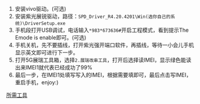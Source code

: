 1. 安装vivo驱动。(可选)
2. 安装紫光展锐驱动，路径：`SPD_Driver_R4.20.4201\Win(选你自己的系统)\DriverSetup.exe`
3. 手机段打开USB调试，电话输入`*983*673636#`开启工程模式，看到提示The Emode is enable即可。(可选)
4. 手机关机，先不要插线，打开紫光强开端口软件，再插线，等待一小会儿手机显示英文即可进行下一步。
5. 打开5G展瑞工具箱，选择`2.展瑞改串工具`，打开后选择读IMEI，显示绿色能读出来IMEI1就代表已经成功了99%
6. 最后一步，在IMEI1处填写写入的IMEI，根据需要填即可，最后点击写IMEI，重启手机，enjoy:)


[所需工具](https://www.123684.com/s/bB49-h1Xd3)